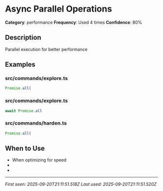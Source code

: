 # Async Parallel Operations

**Category**: performance
**Frequency**: Used 4 times
**Confidence**: 80%

## Description
Parallel execution for better performance

## Examples

### src/commands/explore.ts
```typescript
Promise.all(
```


### src/commands/explore.ts
```typescript
await Promise.all
```


### src/commands/harden.ts
```typescript
Promise.all(
```


## When to Use
- When optimizing for speed
- 
- 

---
*First seen: 2025-09-20T21:11:51.518Z*
*Last used: 2025-09-20T21:11:51.520Z*
